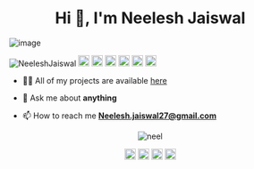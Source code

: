 
<h1 align="center">Hi 👋, I'm Neelesh Jaiswal </h1>
<!-- <h3 align="center">A passionate Frontend developer  </h3> -->


![image](https://github.com/wanderindev/wanderindev/blob/master/assets/about-cover.png)

<p align="left">
<img src="https://komarev.com/ghpvc/?username=NeeleshJaiswal" alt="NeeleshJaiswal" />

  <img src="https://img.icons8.com/color/48/000000/git.png" alt="git" width="20" height="20"/> 
  <img src="https://img.icons8.com/color/48/000000/react-native.png" alt="react" width="20" height="20"/> 
  <img src="https://img.icons8.com/color/48/000000/java-coffee-cup-logo.png" alt="java" width="20" height="20"/>
  <img src="https://github.com/simple-icons/simple-icons/blob/develop/icons/apacheflink.svg" alt="flinks" width="20" height="20"/> 
  <img src="https://img.icons8.com/color/48/000000/intellij-idea.png" alt="II" width="20" height="20"/> 
  <img src="https://img.icons8.com/color/48/000000/nodejs.png" alt="nodejs" width="20" height="20"/></p>

- 👨‍💻 All of my projects are available  [here](https://github.com/NeeleshJaiswal?tab=repositories)

- 💬 Ask me about **anything**

- 📫 How to reach me **Neelesh.jaiswal27@gmail.com**



<p align="center"> 
  <img src="https://github-readme-stats.vercel.app/api?username=NeeleshJaiswal&show_icons=true" alt="neel" />
 </p>

<p align="center">
<a href="https://www.linkedin.com/in/neeleshjaiswal08/" target="blank"><img align="center" src="https://cdn.jsdelivr.net/npm/simple-icons@3.0.1/icons/linkedin.svg" alt="https://www.linkedin.com/in/neeleshjaiswal08/" height="20" width="20" /></a>
  <a href="https://www.facebook.com/neelesh.jaiswal08" target="blank"><img align="center" src="https://cdn.jsdelivr.net/npm/simple-icons@3.0.1/icons/facebook.svg" alt="https://www.facebook.com/neelesh.jaiswal08" height="20" width="20" /></a>
  <a href="https://www.instagram.com/neel.j08/" target="blank"><img align="center" src="https://cdn.jsdelivr.net/npm/simple-icons@3.0.1/icons/instagram.svg" alt="https://www.instagram.com/neel.j08/" height="20" width="20" /></a>
 <a href="https://twitter.com/NeeleshJaiswal" target="blank"><img align="center" src="https://cdn.jsdelivr.net/npm/simple-icons@3.0.1/icons/twitter.svg" alt="https://twitter.com/NeeleshJaiswal" height="20" width="20" /></a>

</p>


